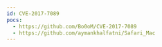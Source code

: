 ```yaml
---
id: CVE-2017-7089
pocs:
  - https://github.com/Bo0oM/CVE-2017-7089
  - https://github.com/aymankhalfatni/Safari_Mac
---
```

